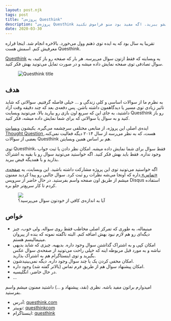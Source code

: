 ```yaml
---
layout: post.njk
tags: post
title: "پروژه‌ی Questhink"
description: "پروژه‌ی Questhink از اون پروژه‌های مینیماله که تقریبا یه سال میشد بهش فکر می‌کردم. بهتون سوال نشون میده. شما به سوالات فکر کنید. حالشو ببرید. اگه مفید بود منو فراموش نکنید."
date: 2020-03-30
---
```


تقریبا یه سال بود که یه ایده توی ذهنم وول می‌خورد. بالاخره انجام شد. اینجا قراره معرفیش کنم. اسمش هست Questhink.

<a href="https://questhink.com" target="_blank">Questhink</a>
یه وبسایته که فقط ازتون سوال می‌پرسه. هر بار که صفحه رو باز کنید، یه سوال تصادفی توی صفحه نمایش داده میشه و در صورت تمایل می‌تونید بهش فکر کنید.

<figure>
<img src="{{ website.assetsPath }}/images/content/questhink-title.png" alt="Questhink title" />
</figure>

## هدف

به نظرم ما از سوالات اساسی و کلی زندگی و ... خیلی فاصله گرفتیم. سوالاتی که شاید تاثیر زیادی توی مسیر یا دیدگاهمون داشته باشن. پس دفعه‌ی بعد که چند دقیقه وقت آزاد داشتید، به جای این که سریع اون بازی رو بیارید بالا، می‌تونید وبسایت Questhink رو باز کنید و به سوال یا سوالاتی که برای شما نمایش داده میشه، فکر کنید.

ایده‌ی اصلی این پروژه، از منابعی مختلفی سرچشمه می‌گیره. یکیشون
<a href="http://thoughtquestions.com/" target="_blank">
وبسایت Thought Question
</a>
هست، که به نظر می‌رسه از سال ۲۰۱۴ دیگه فعالیت نمی‌کنه. بعضی از سوالات Questhink هم بر اساس همین وبسایتن.

توی Questhink، فقط سوال برای شما نمایش داده میشه. امکان نظر دادن یا ثبت جواب وجود نداره. فقط باید بهش فکر کنید. اگه خواستید می‌تونید سوال رو با بقیه به اشتراک بذارید و با همدیگه فیض ببرید.

اگه خواستید می‌تونید توی این پروژه مشارکت داشته باشید. این وبسایت، یه
<a href="https://questhink.com/contact" target="_blank">
صفحه‌ی «تماس»
</a>
داره که اونجا می‌شه نظرات رو ثبت کرد. سوال جالبی رو پیدا کردید ممنون میشم از طریق اون صفحه واسم بفرستید. در حال حاضر از سرویس Disqus استفاده کردم تا کار سریع‌تر جلو بره.

<figure>
<img src="{{ website.assetsPath }}/images/content/questhink-first-question.png">
<figcaption>
آیا به اندازه‌ی کافی از خودتون سوال می‌پرسید؟
</figcaption>
</figure>

## خواص

- مینیماله، به طوری که تمرکز اصلی مخاطب فقط روی سواله. ولی خوب، چیز دیگه‌ای رو هم لازم نبود بهش اضافه کنم. البته ناگفته نمونه که بنده از پیروان مینیمالیسم هستم.
- امکان کپی و به اشتراک گذاشتن سوال وجود داره. بدیهیه. چیزی که شاید بدیهی نباشه و به مورد قبل مربوطه اینه که خیلی راحت می‌تونید از صفحه‌ی سوال عکس بگیرید و توی اینستاگرام هم به اشتراک بذارید.
- امکان مخفی کردن یک یا چند سوال وجود داره. دیگه نمی‌بینیدشون.
- امکان پیشنهاد سوال هم از طریق فرم تماس (بالاتر گفته شد) وجود داره.
- در حال حاضر، انگلیسیه.
- ...

امیدوارم براتون مفید باشه. نظری (نقد، پیشنهاد و ...) داشتید ممنون میشم واسم بفرستید.

<ul class="compact">
<li>آدرس: <a href="https://questhink.com" target="_blank">questhink.com</a></li>
<li>توییتر: <a href="https://twitter.com/questhinkcom" target="_blank">questhinkcom</a></li>
<li>اینستاگرام: <a href="https://instagram.com/questhink" target="_blank">questhink</a></li>
</ul>

